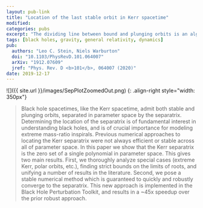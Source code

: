```yaml
---
layout: pub-link
title: "Location of the last stable orbit in Kerr spacetime"
modified:
categories: pubs
excerpt: "The dividing line between bound and plunging orbits is an algebraic variety"
tags: [black holes, gravity, general relativity, dynamics]
pub:
  authors: "Leo C. Stein, Niels Warburton"
  doi: "10.1103/PhysRevD.101.064007"
  arXiv: "1912.07609"
  jref: "Phys. Rev. D <b>101</b>, 064007 (2020)"
date: 2019-12-17
---
```


![]({{ site.url }}/images/SepPlotZoomedOut.png)
{: .align-right style="width: 350px"}
> Black hole spacetimes, like the Kerr spacetime, admit both stable
> and plunging orbits, separated in parameter space by the
> separatrix. Determining the location of the separatrix is of
> fundamental interest in understanding black holes, and is of crucial
> importance for modeling extreme mass-ratio inspirals. Previous
> numerical approaches to locating the Kerr separatrix were not always
> efficient or stable across all of parameter space. In this paper we
> show that the Kerr separatrix is the zero set of a single polynomial
> in parameter space. This gives two main results. First, we
> thoroughly analyze special cases (extreme Kerr, polar orbits, etc.),
> finding strict bounds on the limits of roots, and unifying a number
> of results in the literature. Second, we pose a stable numerical
> method which is guaranteed to quickly and robustly converge to the
> separatrix. This new approach is implemented in the Black Hole
> Perturbation Toolkit, and results in a ~45x speedup over the prior
> robust approach.
